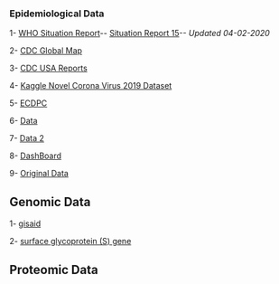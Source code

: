 ### Epidemiological Data

1- [WHO Situation Report](https://www.who.int/emergencies/diseases/novel-coronavirus-2019/situation-reports)-- [Situation Report 15](https://www.who.int/docs/default-source/coronaviruse/situation-reports/20200204-sitrep-15-ncov.pdf?sfvrsn=88fe8ad6_2)-- *Updated 04-02-2020* 

2- [CDC Global Map](https://www.cdc.gov/coronavirus/2019-ncov/locations-confirmed-cases.html#map)

3- [CDC USA Reports](https://www.cdc.gov/coronavirus/2019-ncov/cases-in-us.html)

4- [Kaggle Novel Corona Virus 2019 Dataset](https://www.kaggle.com/sudalairajkumar/novel-corona-virus-2019-dataset)

5- [ECDPC](https://www.ecdc.europa.eu/en/geographical-distribution-2019-ncov-cases)

6- [Data](https://github.com/andersen-lab/zika-epidemiology)

7- [Data 2](https://www.arcgis.com/home/item.html?id=c0b356e20b30490c8b8b4c7bb9554e7c&view=list#data)

8- [DashBoard](https://www.arcgis.com/apps/opsdashboard/index.html#/bda7594740fd40299423467b48e9ecf6)

9- [Original Data](https://github.com/CSSEGISandData/COVID-19)

## Genomic Data

1- [gisaid](https://www.gisaid.org/)

2- [surface glycoprotein (S) gene](https://www.ncbi.nlm.nih.gov/nuccore/MN975266)

## Proteomic Data

